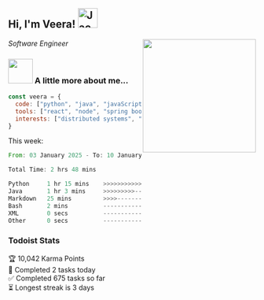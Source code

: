 <h2> Hi, I'm Veera! <img src="https://raw.githubusercontent.com/Tarikul-Islam-Anik/Animated-Fluent-Emojis/master/Emojis/Activities/Jack-O-Lantern.png" alt="Jack-O-Lantern" width="40" height="40" /></h2>
<img align='right' src="https://user-images.githubusercontent.com/74038190/213911110-aedbef38-a29f-4b6b-a65c-11608b4f75a5.gif" width="230">
<p><em>Software Engineer</em></p>


### <img src="https://user-images.githubusercontent.com/74038190/216656963-09118229-8a9e-4af0-910c-c37f35f2e210.gif" width="50"> A little more about me...  

```javascript
const veera = {
  code: ["python", "java", "javaScript", "typeScript", "c++"],
  tools: ["react", "node", "spring boot", "docker", "next.JS", "aws"],
  interests: ["distributed systems", "enterprise software", "parallel computing", "cloud computing", "machine learning", "AI"]
}
```
This week:
<!--START_SECTION:waka-->

```rust
From: 03 January 2025 - To: 10 January 2025

Total Time: 2 hrs 48 mins

Python     1 hr 15 mins    >>>>>>>>>>>--------------   44.70 %
Java       1 hr 3 mins     >>>>>>>>>----------------   37.86 %
Markdown   25 mins         >>>>---------------------   15.29 %
Bash       2 mins          -------------------------   01.67 %
XML        0 secs          -------------------------   00.27 %
Other      0 secs          -------------------------   00.20 %
```

<!--END_SECTION:waka-->


### Todoist Stats

<!-- TODO-IST:START -->
🏆  10,042 Karma Points           
🌸  Completed 2 tasks today           
✅  Completed 675 tasks so far           
⏳  Longest streak is 3 days
<!-- TODO-IST:END -->
<!--
Profile views:
[![](https://visitcount.itsvg.in/api?id=veeravivekt&label=Profile%20Views&color=1&icon=2&pretty=false)](https://visitcount.itsvg.in)
-->
